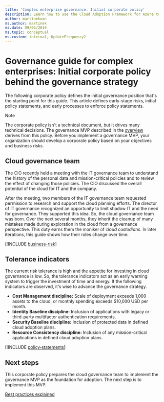```yaml
---
title: 'Complex enterprise governance: Initial corporate policy'
description: Learn how to use the Cloud Adoption Framework for Azure to define initial complex governance position, risks, policy statements, and enforcement processes.
author: martinekuan
ms.author: martinek
ms.date: 09/05/2019
ms.topic: conceptual
ms.custom: internal, UpdateFrequency2
---
```


# Governance guide for complex enterprises: Initial corporate policy behind the governance strategy

The following corporate policy defines the initial governance position that's the starting point for this guide. This article defines early-stage risks, initial policy statements, and early processes to enforce policy statements.

> [!NOTE]
> The corporate policy isn't a technical document, but it drives many technical decisions. The governance MVP described in the [overview](./index.md) derives from this policy. Before you implement a governance MVP, your organization should develop a corporate policy based on your objectives and business risks.

## Cloud governance team

The CIO recently held a meeting with the IT governance team to understand the history of the personal data and mission-critical policies and to review the effect of changing those policies. The CIO discussed the overall potential of the cloud for IT and the company.

After the meeting, two members of the IT governance team requested permission to research and support the cloud planning efforts. The director of IT governance recognized an opportunity to limit shadow IT and the need for governance. They supported this idea. So, the cloud governance team was born. Over the next several months, they inherit the cleanup of many mistakes made during exploration in the cloud from a governance perspective. This duty earns them the moniker of *cloud custodians*. In later iterations, this guide shows how their roles change over time.

[!INCLUDE [business-risk](../../../../includes/business-risks.md)]

## Tolerance indicators

The current risk tolerance is high and the appetite for investing in cloud governance is low. So, the tolerance indicators act as an early warning system to trigger the investment of time and energy. If the following indicators are observed, it's wise to advance the governance strategy.

- **Cost Management discipline:** Scale of deployment exceeds 1,000 assets to the cloud, or monthly spending exceeds $10,000 USD per month.
- **Identity Baseline discipline:** Inclusion of applications with legacy or third-party multifactor authentication requirements.
- **Security Baseline discipline:** Inclusion of protected data in defined cloud adoption plans.
- **Resource Consistency discipline:** Inclusion of any mission-critical applications in defined cloud adoption plans.

[!INCLUDE [policy-statements](../../../../includes/policy-statements.md)]

## Next steps

This corporate policy prepares the cloud governance team to implement the governance MVP as the foundation for adoption. The next step is to implement this MVP.

[Best practices explained](./prescriptive-guidance.md)
